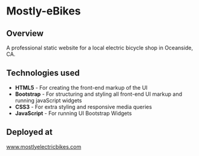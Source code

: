 # Mostly-eBikes

## Overview
A professional static website for a local electric bicycle shop in Oceanside, CA. 

## Technologies used
* **HTML5** - For creating the front-end markup of the UI
* **Bootstrap** - For structuring and styling all front-end UI markup and running javaScript widgets
* **CSS3** - For extra styling and responsive media queries
* **JavaScript** - For running UI Bootstrap Widgets


## Deployed at
www.mostlyelectricbikes.com
